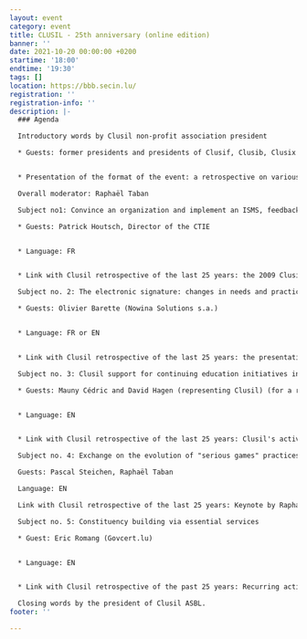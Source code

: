```yaml
---
layout: event
category: event
title: CLUSIL - 25th anniversary (online edition)
banner: ''
date: 2021-10-20 00:00:00 +0200
startime: '18:00'
endtime: '19:30'
tags: []
location: https://bbb.secin.lu/
registration: ''
registration-info: ''
description: |-
  ### Agenda

  Introductory words by Clusil non-profit association president

  * Guests: former presidents and presidents of Clusif, Clusib, Clusix associations.


  * Presentation of the format of the event: a retrospective on various subjects that have occupied the Clusil or its members in recent years.

  Overall moderator: Raphaël Taban

  Subject no1: Convince an organization and implement an ISMS, feedback on 10 years of practice.

  * Guests: Patrick Houtsch, Director of the CTIE


  * Language: FR


  * Link with Clusil retrospective of the last 25 years: the 2009 Clusil document on “how to convince people to implement an ISMS”;

  Subject no. 2: The electronic signature: changes in needs and practices over the past 5 years.

  * Guests: Olivier Barette (Nowina Solutions s.a.)


  * Language: FR or EN


  * Link with Clusil retrospective of the last 25 years: the presentation of Olivier Barette's 20th birthday;

  Subject no. 3: Clusil support for continuing education initiatives in Luxembourg (MSSI, others)

  * Guests: Mauny Cédric and David Hagen (representing Clusil) (for a review of the master's implementation process)


  * Language: EN


  * Link with Clusil retrospective of the last 25 years: Clusil's activities in the 2000s and 2010s;

  Subject no. 4: Exchange on the evolution of "serious games" practices

  Guests: Pascal Steichen, Raphaël Taban

  Language: EN

  Link with Clusil retrospective of the last 25 years: Keynote by Raphaël Taban of the Clusil event "End-of-year clusil 2015" on "Serious games";

  Subject no. 5: Constituency building via essential services

  * Guest: Eric Romang (Govcert.lu)


  * Language: EN


  * Link with Clusil retrospective of the past 25 years: Recurring activities in this area at Clusil and other local associations (WG Incident Management in particular);

  Closing words by the president of Clusil ASBL.
footer: ''

---
```

